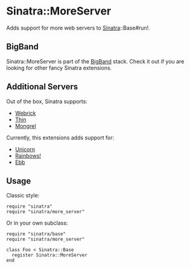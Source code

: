 Sinatra::MoreServer
=======================

Adds support for more web servers to [Sinatra](http://sinatrarb.com)::Base#run!.

BigBand
-------

Sinatra::MoreServer is part of the [BigBand](http://github.com/rkh/big_band) stack.
Check it out if you are looking for other fancy Sinatra extensions.

Additional Servers
------------------

Out of the box, Sinatra supports:

* [Webrick](http://www.ruby-doc.org/stdlib/libdoc/webrick/rdoc/)
* [Thin](http://code.macournoyer.com/thin/)
* [Mongrel](http://mongrel.rubyforge.org/)

Currently, this extensions adds support for:

* [Unicorn](http://unicorn.bogomips.org/)
* [Rainbows!](http://rainbows.bogomips.org/)
* [Ebb](http://ebb.rubyforge.org/)

Usage
-----

Classic style:

    require "sinatra"
    require "sinatra/more_server"

Or in your own subclass:

    require "sinatra/base"
    require "sinatra/more_server"
    
    class Foo < Sinatra::Base
      register Sinatra::MoreServer
    end
